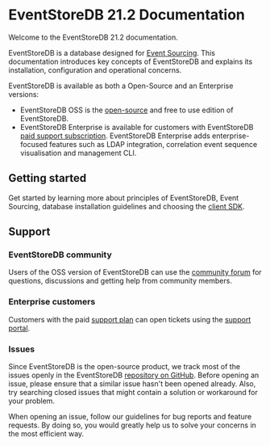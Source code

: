 # EventStoreDB 21.2 Documentation

Welcome to the EventStoreDB 21.2 documentation.
 
EventStoreDB is a database designed for [Event Sourcing](https://eventstore.com/blog/what-is-event-sourcing/). This documentation introduces key concepts of EventStoreDB and explains its installation, configuration and operational concerns.

EventStoreDB is available as both a Open-Source and an Enterprise versions:

- EventStoreDB OSS is the [open-source](https://github.com/EventStore/EventStore) and free to use edition of EventStoreDB.
- EventStoreDB Enterprise is available for customers with EventStoreDB [paid support subscription](https://eventstore.com/support/). EventStoreDB Enterprise adds enterprise-focused features such as LDAP integration, correlation event sequence visualisation and management CLI.

## Getting started

Get started by learning more about principles of EventStoreDB, Event Sourcing, database installation guidelines and choosing the [client SDK](clients.md).

## Support

### EventStoreDB community

Users of the OSS version of EventStoreDB can use the [community forum](https://discuss.eventstore.com) for questions, discussions and getting help from community members.

### Enterprise customers

Customers with the paid [support plan](https://eventstore.com/support/) can open tickets using the [support portal](https://eventstore.freshdesk.com).

### Issues

Since EventStoreDB is the open-source product, we track most of the issues openly in the EventStoreDB [repository on GitHub](https://github.com/EventStore/EventStore). Before opening an issue, please ensure that a similar issue hasn't been opened already. Also, try searching closed issues that might contain a solution or workaround for your problem.

When opening an issue, follow our guidelines for bug reports and feature requests. By doing so, you would greatly help us to solve your concerns in the most efficient way.

